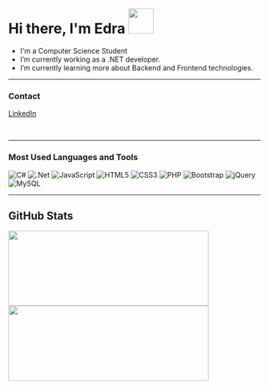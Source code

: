 # Hi there, I'm Edra <img width="50px" src="http://pixelartmaker-data-78746291193.nyc3.digitaloceanspaces.com/image/c21dda2f6d67dbc.png" />


-  I'm a Computer Science Student 
-  I’m currently working as a .NET developer.
-  I’m currently learning more about Backend and Frontend technologies.

---

### Contact     

<a href="https://www.linkedin.com/in/edra-tabaku-817235204/">LinkedIn</a>

<br />

---

### Most Used Languages and Tools  

<img alt="C#" src="https://img.shields.io/badge/c%23-%23239120.svg?style=for-the-badge&logo=c-sharp&logoColor=white"/> <img alt=".Net" src="https://img.shields.io/badge/.NET-5C2D91?style=for-the-badge&logo=.net&logoColor=white"/>
<img alt="JavaScript" src="https://img.shields.io/badge/javascript-%23323330.svg?style=for-the-badge&logo=javascript&logoColor=%23F7DF1E"/>
<img alt="HTML5" src="https://img.shields.io/badge/html5-%23E34F26.svg?style=for-the-badge&logo=html5&logoColor=white"/>
<img alt="CSS3" src="https://img.shields.io/badge/css3-%231572B6.svg?style=for-the-badge&logo=css3&logoColor=white"/>
<img alt="PHP" src="https://img.shields.io/badge/php-%23777BB4.svg?style=for-the-badge&logo=php&logoColor=white"/>
<img alt="Bootstrap" src="https://img.shields.io/badge/bootstrap-%23563D7C.svg?style=for-the-badge&logo=bootstrap&logoColor=white"/>
<img alt="jQuery" src="https://img.shields.io/badge/jquery-%230769AD.svg?style=for-the-badge&logo=jquery&logoColor=white"/>
<img alt="MySQL" src="https://img.shields.io/badge/mysql-%2300f.svg?style=for-the-badge&logo=mysql&logoColor=white"/>

---

 ## GitHub Stats
<img src="https://github-readme-stats.vercel.app/api/top-langs?username=edratabaku&show_icons=true&locale=en&layout=compact&theme=tokyonight" width="400" height="150"/><img style="align: right;" src="https://github-readme-stats.vercel.app/api?username=edratabaku&show_icons=true&locale=en&theme=tokyonight" width="400" height="150" />
